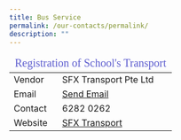 ```yaml
---
title: Bus Service
permalink: /our-contacts/permalink/
description: ""
---
```

<Table>
	<thead>
		<tr ><td colspan=2 style="font-family:impact; font-size:20px; color:rgb(94,94,207)">Registration of School's Transport</td></tr>
	</thead>
	<tbody>
		<tr>
			<td>Vendor</td>
			<td>SFX Transport Pte Ltd</td>
		</tr>
		<tr>
			<td>Email</td>
			<td><a href="mailto:enquiry@sfxtransport.com.sg" target="_blank">Send Email</td>
		</tr>
		<tr>
			<td>Contact</td>
			<td>6282 0262</td>
		</tr>
		<tr>
			<td>Website</td>
			<td><a href="https://pps.sfxtransport.com.sg" target="_blank">SFX Transport</a></td>
		</tr>
	</tbody>
</table>